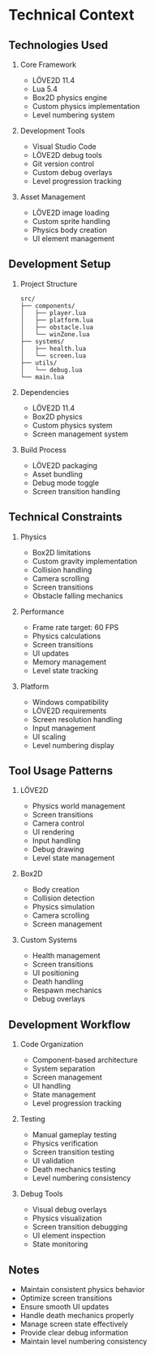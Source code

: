 # Technical Context

## Technologies Used
1. Core Framework
   - LÖVE2D 11.4
   - Lua 5.4
   - Box2D physics engine
   - Custom physics implementation
   - Level numbering system

2. Development Tools
   - Visual Studio Code
   - LÖVE2D debug tools
   - Git version control
   - Custom debug overlays
   - Level progression tracking

3. Asset Management
   - LÖVE2D image loading
   - Custom sprite handling
   - Physics body creation
   - UI element management

## Development Setup
1. Project Structure
   ```
   src/
   ├── components/
   │   ├── player.lua
   │   ├── platform.lua
   │   ├── obstacle.lua
   │   └── winZone.lua
   ├── systems/
   │   ├── health.lua
   │   └── screen.lua
   ├── utils/
   │   └── debug.lua
   └── main.lua
   ```

2. Dependencies
   - LÖVE2D 11.4
   - Box2D physics
   - Custom physics system
   - Screen management system

3. Build Process
   - LÖVE2D packaging
   - Asset bundling
   - Debug mode toggle
   - Screen transition handling

## Technical Constraints
1. Physics
   - Box2D limitations
   - Custom gravity implementation
   - Collision handling
   - Camera scrolling
   - Screen transitions
   - Obstacle falling mechanics

2. Performance
   - Frame rate target: 60 FPS
   - Physics calculations
   - Screen transitions
   - UI updates
   - Memory management
   - Level state tracking

3. Platform
   - Windows compatibility
   - LÖVE2D requirements
   - Screen resolution handling
   - Input management
   - UI scaling
   - Level numbering display

## Tool Usage Patterns
1. LÖVE2D
   - Physics world management
   - Screen transitions
   - Camera control
   - UI rendering
   - Input handling
   - Debug drawing
   - Level state management

2. Box2D
   - Body creation
   - Collision detection
   - Physics simulation
   - Camera scrolling
   - Screen management

3. Custom Systems
   - Health management
   - Screen transitions
   - UI positioning
   - Death handling
   - Respawn mechanics
   - Debug overlays

## Development Workflow
1. Code Organization
   - Component-based architecture
   - System separation
   - Screen management
   - UI handling
   - State management
   - Level progression tracking

2. Testing
   - Manual gameplay testing
   - Physics verification
   - Screen transition testing
   - UI validation
   - Death mechanics testing
   - Level numbering consistency

3. Debug Tools
   - Visual debug overlays
   - Physics visualization
   - Screen transition debugging
   - UI element inspection
   - State monitoring

## Notes
- Maintain consistent physics behavior
- Optimize screen transitions
- Ensure smooth UI updates
- Handle death mechanics properly
- Manage screen state effectively
- Provide clear debug information
- Maintain level numbering consistency 